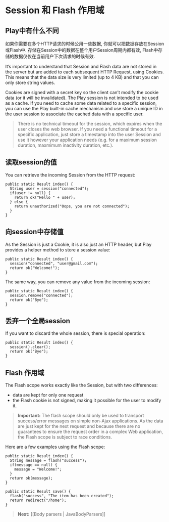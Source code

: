# Session 和 Flash 作用域

## Play中有什么不同

如果你需要在多个HTTP请求的时候公用一些数据, 你就可以把数据存放在Session或Flash中. 存储在Session中的数据在整个用户Session周期内都有效, Flash中存储的数据仅仅在当前用户下次请求的时候有效.

It’s important to understand that Session and Flash data are not stored in the server but are added to each subsequent HTTP Request, using Cookies. This means that the data size is very limited (up to 4 KB) and that you can only store string values.

Cookies are signed with a secret key so the client can’t modify the cookie data (or it will be invalidated). The Play session is not intended to be used as a cache. If you need to cache some data related to a specific session, you can use the Play built-in cache mechanism and use store a unique ID in the user session to associate the cached data with a specific user.

> There is no technical timeout for the session, which expires when the user closes the web browser. If you need a functional timeout for a specific application, just store a timestamp into the user Session and use it however your application needs (e.g. for a maximum session duration, maxmimum inactivity duration, etc.).

## 读取session的值

You can retrieve the incoming Session from the HTTP request:

```
public static Result index() {
  String user = session("connected");
  if(user != null) {
    return ok("Hello " + user);
  } else {
    return unauthorized("Oops, you are not connected");
  }
}
```

## 向session中存储值

As the Session is just a Cookie, it is also just an HTTP header, but Play provides a helper method to store a session value:

```
public static Result index() {
  session("connected", "user@gmail.com");
  return ok("Welcome!");
}
```

The same way, you can remove any value from the incoming session:

```
public static Result index() {
  session.remove("connected");
  return ok("Bye");
}
```

## 丢弃一个全局session

If you want to discard the whole session, there is special operation:

```
public static Result index() {
  session().clear();
  return ok("Bye");
}
```

## Flash 作用域

The Flash scope works exactly like the Session, but with two differences:

- data are kept for only one request
- the Flash cookie is not signed, making it possible for the user to modify it.

> **Important:** The flash scope should only be used to transport success/error messages on simple non-Ajax applications. As the data are just kept for the next request and because there are no guarantees to ensure the request order in a complex Web application, the Flash scope is subject to race conditions.

Here are a few examples using the Flash scope:

```
public static Result index() {
  String message = flash("success");
  if(message == null) {
    message = "Welcome!";
  }
  return ok(message);
}

public static Result save() {
  flash("success", "The item has been created");
  return redirect("/home");
}
```

> **Next:** [[Body parsers | JavaBodyParsers]]